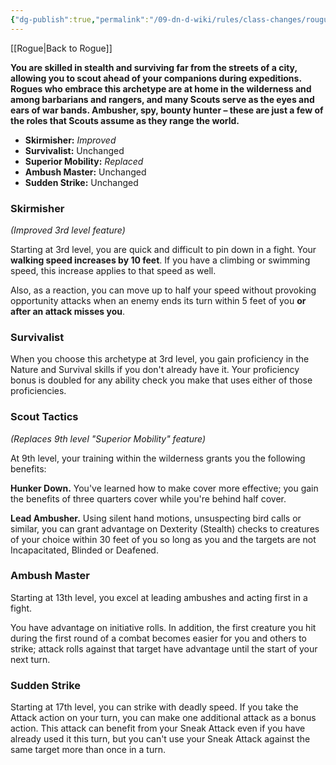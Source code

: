 ```yaml
---
{"dg-publish":true,"permalink":"/09-dn-d-wiki/rules/class-changes/rougue/scout/","tags":["subclass","rogue"]}
---
```


[[Rogue\|Back to Rogue]]

**You are skilled in stealth and surviving far from the streets of a city, allowing you to scout ahead of your companions during expeditions. Rogues who embrace this archetype are at home in the wilderness and among barbarians and rangers, and many Scouts serve as the eyes and ears of war bands. Ambusher, spy, bounty hunter – these are just a few of the roles that Scouts assume as they range the world.**

* **Skirmisher:** *Improved*
* **Survivalist:** Unchanged
* **Superior Mobility:** *Replaced*
* **Ambush Master:** Unchanged
* **Sudden Strike:** Unchanged

### Skirmisher
*(Improved 3rd level feature)*

Starting at 3rd level, you are quick and difficult to pin down in a fight. Your **walking speed increases by 10 feet**. If you have a climbing or swimming speed, this increase applies to that speed as well.

Also, as a reaction, you can move up to half your speed without provoking opportunity attacks when an enemy ends its turn within 5 feet of you **or after an attack misses you**.

### Survivalist
When you choose this archetype at 3rd level, you gain proficiency in the Nature and Survival skills if you don't already have it. Your proficiency bonus is doubled for any ability check you make that uses either of those proficiencies.

### Scout Tactics
*(Replaces 9th level "Superior Mobility" feature)*

At 9th level, your training within the wilderness grants you the following benefits:

**Hunker Down.** You've learned how to make cover more effective; you gain the benefits of three quarters cover while you're behind half cover.

**Lead Ambusher.** Using silent hand motions, unsuspecting bird calls or similar, you can grant advantage on Dexterity (Stealth) checks to creatures of your choice within 30 feet of you so long as you and the targets are not Incapacitated, Blinded or Deafened.

### Ambush Master
Starting at 13th level, you excel at leading ambushes and acting first in a fight.

You have advantage on initiative rolls. In addition, the first creature you hit during the first round of a combat becomes easier for you and others to strike; attack rolls against that target have advantage until the start of your next turn.

### Sudden Strike
Starting at 17th level, you can strike with deadly speed. If you take the Attack action on your turn, you can make one additional attack as a bonus action. This attack can benefit from your Sneak Attack even if you have already used it this turn, but you can't use your Sneak Attack against the same target more than once in a turn.
